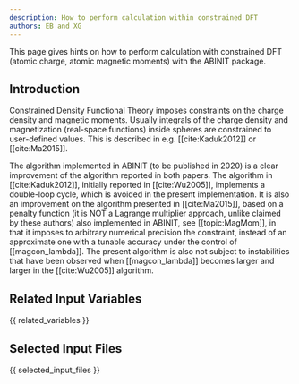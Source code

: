 ```yaml
---
description: How to perform calculation within constrained DFT
authors: EB and XG
---
```

<!--- This is the source file for this topics. Can be edited. -->

This page gives hints on how to perform calculation with constrained DFT (atomic charge, atomic magnetic moments) with the ABINIT package.

## Introduction

Constrained Density Functional Theory imposes constraints on the charge density and magnetic moments. Usually
integrals of the charge density and magnetization (real-space functions) inside spheres are constrained to user-defined
values. This is described in e.g. [[cite:Kaduk2012]] or [[cite:Ma2015]].

The algorithm implemented in ABINIT (to be published in 2020) is a clear improvement of the algorithm reported in both papers.
The algorithm in [[cite:Kaduk2012]],
initially reported in [[cite:Wu2005]], implements a double-loop cycle, which is avoided in the present implementation.
It is also an improvement on the algorithm presented in [[cite:Ma2015]], based on a penalty function (it is NOT a Lagrange multiplier approach, unlike claimed by these authors) also implemented in ABINIT,
see [[topic:MagMom]], in that it imposes to arbitrary numerical precision the constraint, instead of an approximate one with a tunable accuracy under the control of
[[magcon_lambda]].
The present algorithm is also not subject to instabilities that have been observed when [[magcon_lambda]] becomes larger and larger
in the [[cite:Wu2005]] algorithm.

## Related Input Variables

{{ related_variables }}

## Selected Input Files

{{ selected_input_files }}
